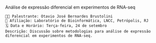 Análise de expressão diferencial em experimentos de RNA-seq

    👨‍🏫 Palestrante: Otavio José Bernardes Brustolini
    🏫 Afiliação: Laboratório de Bioinformática, LNCC, Petrópolis, RJ
    🗓️ Data e Horário: Terça-feira, 24 de setembro
    Descrição: Discussão sobre metodologias para análise de expressão diferencial em experimentos de RNA-seq.
